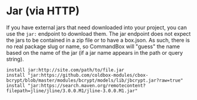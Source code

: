 # Jar (via HTTP)

If you have external jars that need downloaded into your project, you can use the `jar:` endpoint to download them.  The jar endpoint does not expect the jars to be contained in a zip file or to have a box.json.  As such, there is no real package slug or name, so CommandBox will "guess" the name based on the name of the jar (if a jar name appears in the path or query string).

```
install jar:http://site.com/path/to/file.jar
install "jar:https://github.com/coldbox-modules/cbox-bcrypt/blob/master/modules/bcrypt/models/lib/jbcrypt.jar?raw=true"
install "jar:https://search.maven.org/remotecontent?filepath=jline/jline/3.0.0.M1/jline-3.0.0.M1.jar"
```